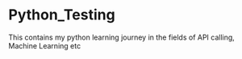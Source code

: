 # Python_Testing
This contains my python learning journey in the fields of API calling, Machine Learning etc
